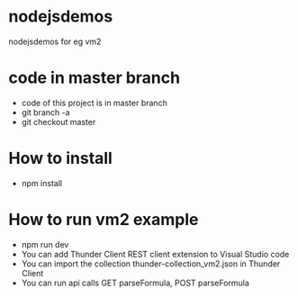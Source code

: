 # nodejsdemos
nodejsdemos for eg vm2

# code in master branch
- code of this project is in master branch
- git branch -a
- git checkout master

# How to install
- npm install

# How to run vm2 example
- npm run dev
- You can add Thunder Client REST client extension to Visual Studio code
- You can import the collection thunder-collection_vm2.json in Thunder Client
- You can run api calls GET parseFormula, POST parseFormula
